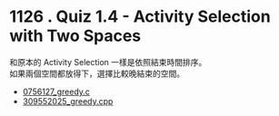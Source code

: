 # 1126 . Quiz 1.4 - Activity Selection with Two Spaces

和原本的 Activity Selection 一樣是依照結束時間排序。  
如果兩個空間都放得下，選擇比較晚結束的空間。

- [0756127_greedy.c](submissions/accepted/0756127_greedy.c)
- [309552025_greedy.cpp](submissions/accepted/309552025_greedy.cpp)
